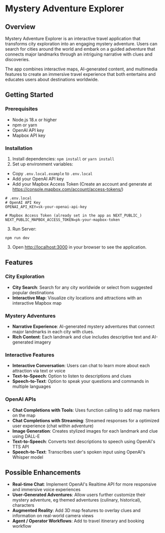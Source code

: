 # Mystery Adventure Explorer

## Overview

Mystery Adventure Explorer is an interactive travel application that transforms city exploration into an engaging mystery adventure. Users can search for cities around the world and embark on a guided adventure that connects major landmarks through an intriguing narrative with clues and discoveries.

The app combines interactive maps, AI-generated content, and multimedia features to create an immersive travel experience that both entertains and educates users about destinations worldwide.

## Getting Started

### Prerequisites

- Node.js 18.x or higher
- npm or yarn
- OpenAI API key
- Mapbox API key

### Installation
1. Install dependencies: `npm install` or `yarn install`
2. Set up environment variables:
- Copy `.env.local.example` to `.env.local`
- Add your OpenAI API key
- Add your Mapbox Access Token (Create an account and generate at https://console.mapbox.com/account/access-tokens/)
```
# .env.local
# OpenAI API Key
OPENAI_API_KEY=sk-your-openai-api-key

# Mapbox Access Token (already set in the app as NEXT_PUBLIC_)
NEXT_PUBLIC_MAPBOX_ACCESS_TOKEN=pk-your-mapbox-token
```
3. Run Server: 
```
npm run dev
```
3. Open [http://localhost:3000](http://localhost:3000) in your browser to see the application.

## Features

### City Exploration
- **City Search**: Search for any city worldwide or select from suggested popular destinations
- **Interactive Map**: Visualize city locations and attractions with an interactive Mapbox map

### Mystery Adventures
- **Narrative Experience**: AI-generated mystery adventures that connect major landmarks in each city with clues.
- **Rich Content**: Each landmark and clue includes descriptive text and AI-generated imagery

### Interactive Features
- **Interactive Conversation**: Users can chat to learn more about each attraction via text or voice
- **Text-to-Speech**: Option to listen to descriptions and clues
- **Speech-to-Text**: Option to speak your questions and commands in multiple languages

### OpenAI APIs
- **Chat Completions with Tools**: Uses function calling to add map markers on the map
- **Chat Completions with Streaming**: Streamed responses for a optimized user experience (chat within adventure)
- **Image Generation**: Creates stylized images for each landmark and clue using DALL-E
- **Text-to-Speech**: Converts text descriptions to speech using OpenAI's TTS API
- **Speech-to-Text**: Transcribes user's spoken input using OpenAI's Whisper model

## Possible Enhancements
- **Real-time Chat**: Implement OpenAI's Realtime API for more responsive and immersive voice experiences
- **User-Generated Adventures**: Allow users further customize their mystery adventure, eg themed adventures (culinary, historical), characters
- **Augmented Reality**: Add 3D map features to overlay clues and information on real-world camera views
- **Agent / Operator Workflows**: Add to travel itinerary and booking workflow

